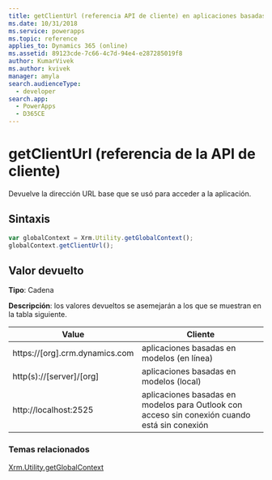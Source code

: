 ```yaml
---
title: getClientUrl (referencia API de cliente) en aplicaciones basadas en modelos | Microsoft Docs
ms.date: 10/31/2018
ms.service: powerapps
ms.topic: reference
applies_to: Dynamics 365 (online)
ms.assetid: 89123cde-7c66-4c7d-94e4-e287285019f8
author: KumarVivek
ms.author: kvivek
manager: amyla
search.audienceType:
  - developer
search.app:
  - PowerApps
  - D365CE
---
```

# <a name="getclienturl-client-api-reference"></a>getClientUrl (referencia de la API de cliente)



Devuelve la dirección URL base que se usó para acceder a la aplicación.

## <a name="syntax"></a>Sintaxis

```JavaScript
var globalContext = Xrm.Utility.getGlobalContext();
globalContext.getClientUrl();
``` 

## <a name="return-value"></a>Valor devuelto

**Tipo**: Cadena

**Descripción**: los valores devueltos se asemejarán a los que se muestran en la tabla siguiente.

|Value |Cliente |
|---|---|
|https://[org].crm.dynamics.com|aplicaciones basadas en modelos (en línea)|
|http(s)://[server]/[org]|aplicaciones basadas en modelos (local)|
|http://localhost:2525|aplicaciones basadas en modelos para Outlook con acceso sin conexión cuando está sin conexión|

### <a name="related-topics"></a>Temas relacionados

[Xrm.Utility.getGlobalContext](../getGlobalContext.md)





